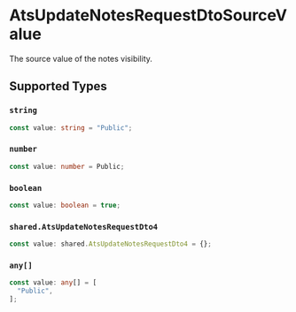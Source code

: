 # AtsUpdateNotesRequestDtoSourceValue

The source value of the notes visibility.


## Supported Types

### `string`

```typescript
const value: string = "Public";
```

### `number`

```typescript
const value: number = Public;
```

### `boolean`

```typescript
const value: boolean = true;
```

### `shared.AtsUpdateNotesRequestDto4`

```typescript
const value: shared.AtsUpdateNotesRequestDto4 = {};
```

### `any[]`

```typescript
const value: any[] = [
  "Public",
];
```

